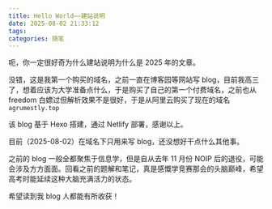 ```yaml
---
title: Hello World——建站说明
date: 2025-08-02 21:33:12
tags:
categories: 随笔
---
```


呃，你一定很好奇为什么建站说明为什么是 2025 年的文章。

没错，这是我第一个购买的域名，之前一直在博客园等网站写 blog，目前我高三了，想着应该为大学准备点什么，于是购买了自己的第一个付费域名，之前也从 freedom 白嫖过但解析效果不是很好，于是从阿里云购买了现在的域名 `agrumestly.top`

该 blog 基于 Hexo 搭建，通过 Netlify 部署，感谢以上。

目前（2025-08-02）在域名下只用来写 blog，还没想好干点什么其他事。

之前的 blog 一般全都聚焦于信息学，但是自从去年 11 月份 NOIP 后的退役，可能会涉及方方面面。回看之前的题解和笔记，真是感慨学竞赛那会的头脑巅峰，希望高考时能延续这种大脑充满活力的状态。

希望读到我 blog 人都能有所收获！